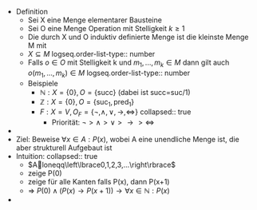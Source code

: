 - Definition
	- Sei X eine Menge elementarer Bausteine
	- Sei O eine Menge Operation mit Stelligkeit $k\geq1$
	- Die durch X und O induktiv definierte Menge ist die kleinste Menge M mit
	- $X\subseteq M$
	  logseq.order-list-type:: number
	- Falls $o\in O$ mit Stelligkeit k und $m_1,...,m_{k}\in M$ dann gilt auch $o\left(m_1,...,m_{k}\right)\in M$
	  logseq.order-list-type:: number
	- Beispiele
		- $\mathbb{N}:X=\left\lbrace0\right\rbrace,O=\left\lbrace\text{succ}\right\rbrace$ (dabei ist succ=suc/1)
		- $\mathbb{Z}:X=\left\lbrace0\right\rbrace,O=\left\lbrace\text{suc}_1,\text{pred}_1\right\rbrace$
		- $F:X=V,O_{F}=\left\lbrace\neg,\land,\lor,\rightarrow,\Leftrightarrow\right\rbrace$
		  collapsed:: true
			- Priorität: $\neg>\land>\lor>\rightarrow>\Leftrightarrow$
-
- Ziel: Beweise $\forall x\in A:P\left(x\right)$, wobei A eine unendliche Menge ist, die aber strukturell Aufgebaut ist
- Intuition:
  collapsed:: true
	- $Aloneqq\left\lbrace0,1,2,3,...\right\rbrace$
	- zeige P(0)
	- zeige für alle Kanten falls P(x), dann P(x+1)
	- => $P\left(0\right)\land\left(P\left(x\right)\rightarrow P\left(x+1\right)\right)\rightarrow\forall x\in\mathbb{N}:P\left(x\right)$
-